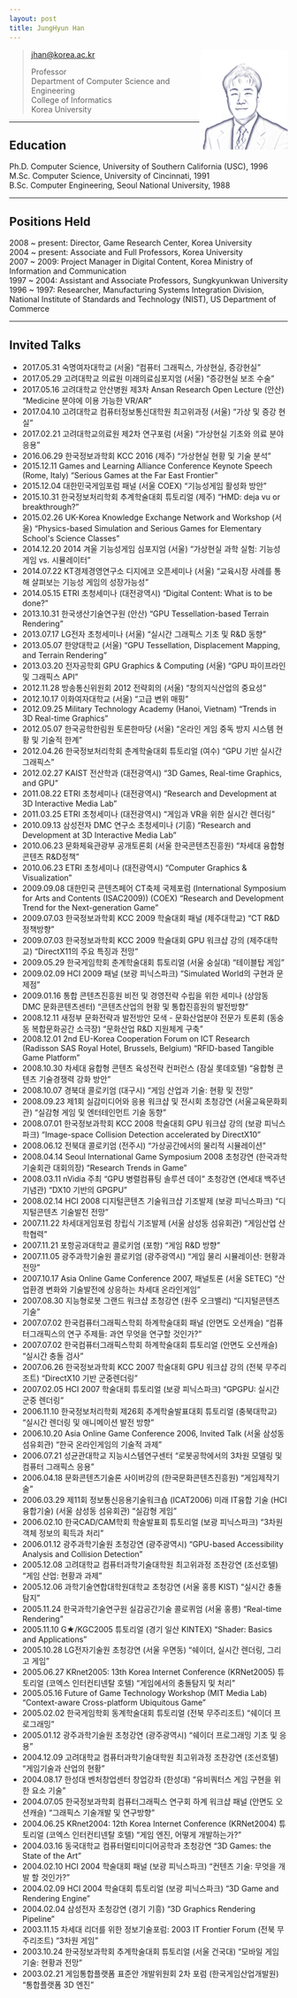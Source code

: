 ```yaml
---
layout: post
title: JungHyun Han
---
```


<img src="jhan.jpg" width="160" align="right">

> jhan@korea.ac.kr  
>
> Professor  
> Department of Computer Science and Engineering  
> College of Informatics  
> Korea University

---
## Education
Ph.D. Computer Science, University of Southern California (USC), 1996  
M.Sc. Computer Science, University of Cincinnati, 1991  
B.Sc. Computer Engineering, Seoul National University, 1988  

---
## Positions Held
2008 ~ present: Director, Game Research Center, Korea University  
2004 ~ present: Associate and Full Professors, Korea University  
2007 ~ 2009: Project Manager in Digital Content, Korea Ministry of Information and Communication  
1997 ~ 2004: Assistant and Associate Professors, Sungkyunkwan University  
1996 ~ 1997: Researcher, Manufacturing Systems Integration Division, National Institute of Standards and Technology (NIST), US Department of Commerce  

---
## Invited Talks
* 2017.05.31 숙명여자대학교 (서울) “컴퓨터 그래픽스, 가상현실, 증강현실”
* 2017.05.29 고려대학교 의료원 미래의료심포지엄 (서울) “증강현실 보조 수술”
* 2017.05.16 고려대학교 안산병원 제3차 Ansan Research Open Lecture (안산) “Medicine 분야에 이용 가능한 VR/AR”
* 2017.04.10 고려대학교 컴퓨터정보통신대학원 최고위과정 (서울) “가상 및 증강 현실”
* 2017.02.21 고려대학교의료원 제2차 연구포럼 (서울) “가상현실 기초와 의료 분야 응용”
* 2016.06.29 한국정보과학회 KCC 2016 (제주) “가상현실 현황 및 기술 분석”
* 2015.12.11 Games and Learning Alliance Conference Keynote Speech (Rome, Italy) “Serious Games at the Far East Frontier”
* 2015.12.04 대한민국게임포럼 패널 (서울 COEX) “기능성게임 활성화 방안”
* 2015.10.31 한국정보처리학회 추계학술대회 튜토리얼 (제주) “HMD: deja vu or breakthrough?”
* 2015.02.26 UK-Korea Knowledge Exchange Network and Workshop (서울) “Physics-based Simulation and Serious Games for Elementary School's Science Classes”
* 2014.12.20 2014 겨울 기능성게임 심포지엄 (서울) “가상현실 과학 실험: 기능성 게임 vs. 시뮬레이터”
* 2014.07.22 KT경제경영연구소 디지에코 오픈세미나 (서울) “교육시장 사례를 통해 살펴보는 기능성 게임의 성장가능성”
* 2014.05.15 ETRI 초청세미나 (대전광역시) “Digital Content: What is to be done?”
* 2013.10.31 한국생산기술연구원 (안산) “GPU Tessellation-based Terrain Rendering”
* 2013.07.17 LG전자 초청세미나 (서울) “실시간 그래픽스 기초 및 R&D 동향”
* 2013.05.07 한양대학교 (서울) “GPU Tessellation, Displacement Mapping, and Terrain Rendering”
* 2013.03.20 전자공학회 GPU Graphics & Computing (서울) “GPU 파이프라인 및 그래픽스 API”
* 2012.11.28 방송통신위원회 2012 전략회의 (서울) “창의지식산업의 중요성”
* 2012.10.17 이화여자대학교 (서울) “고급 변위 매핑”
* 2012.09.25 Military Technology Academy (Hanoi, Vietnam) “Trends in 3D Real-time Graphics”
* 2012.05.07 한국공학한림원 토론한마당 (서울) “온라인 게임 중독 방지 시스템 현황 및 기술적 한계”
* 2012.04.26 한국정보처리학회 춘계학술대회 튜토리얼 (여수) “GPU 기반 실시간 그래픽스”
* 2012.02.27 KAIST 전산학과 (대전광역시) “3D Games, Real-time Graphics, and GPU”
* 2011.08.22 ETRI 초청세미나 (대전광역시) “Research and Development at 3D Interactive Media Lab”
* 2011.03.25 ETRI 초청세미나 (대전광역시) “게임과 VR을 위한 실시간 렌더링”
* 2010.09.13 삼성전자 DMC 연구소 초청세미나 (기흥) “Research and Development at 3D Interactive Media Lab”
* 2010.06.23 문화체육관광부 공개토론회 (서울 한국콘텐츠진흥원) “차세대 융합형콘텐츠 R&D정책”
* 2010.06.23 ETRI 초청세미나 (대전광역시) “Computer Graphics & Visualization”
* 2009.09.08 대한민국 콘텐츠페어 CT축제 국제포럼 (International Symposium for Arts and Contents (ISAC2009)) (COEX) “Research and Development Trend for the Next-generation Game”
* 2009.07.03 한국정보과학회 KCC 2009 학술대회 패널 (제주대학교) “CT R&D 정책방향”
* 2009.07.03 한국정보과학회 KCC 2009 학술대회 GPU 워크샵 강의 (제주대학교) “DirectX11의 주요 특징과 전망”
* 2009.05.29 한국게임학회 춘계학술대회 튜토리얼 (서울 숭실대) “테이블탑 게임”
* 2009.02.09 HCI 2009 패널 (보광 피닉스파크) “Simulated World의 구현과 문제점”
* 2009.01.16 통합 콘텐츠진흥원 비전 및 경영전략 수립을 위한 세미나 (상암동 DMC 문화콘텐츠센터) “콘텐츠산업의 현황 및 통합진흥원의 발전방향”
* 2008.12.11 새정부 문화전략과 발전방안 모색 - 문화산업분야 전문가 토론회 (동숭동 복합문화공간 소극장) “문화산업 R&D 지원체계 구축”
* 2008.12.01 2nd EU-Korea Cooperation Forum on ICT Research (Radisson SAS Royal Hotel, Brussels, Belgium) “RFID-based Tangible Game Platform”
* 2008.10.30 차세대 융합형 콘텐츠 육성전략 컨퍼런스 (잠실 롯데호텔) “융합형 콘텐츠 기술경쟁력 강화 방안”
* 2008.10.07 경북대 콜로키엄 (대구시) “게임 산업과 기술: 현황 및 전망”
* 2008.09.23 제1회 실감미디어와 응용 워크샵 및 전시회 초청강연 (서울교육문화회관) “실감형 게임 및 엔터테인먼트 기술 동향”
* 2008.07.01 한국정보과학회 KCC 2008 학술대회 GPU 워크샵 강의 (보광 피닉스파크) “Image-space Collision Detection accelerated by DirectX10”
* 2008.06.12 전북대 콜로키엄 (전주시) “가상공간에서의 물리적 시뮬레이션”
* 2008.04.14 Seoul International Game Symposium 2008 초청강연 (한국과학기술회관 대회의장) “Research Trends in Game”
* 2008.03.11 nVidia 주최 “GPU 병렬컴퓨팅 솔루션 데이” 초청강연 (연세대 백주년기념관) “DX10 기반의 GPGPU”
* 2008.02.14 HCI 2008 디지털콘텐츠 기술워크샵 기조발제 (보광 피닉스파크) “디지털콘텐츠 기술발전 전망”
* 2007.11.22 차세대게임포럼 창립식 기조발제 (서울 삼성동 섬유회관) “게임산업 산학협력”
* 2007.11.21 포항공과대학교 콜로키엄 (포항) “게임 R&D 방향”
* 2007.11.05 광주과학기술원 콜로키엄 (광주광역시) “게임 물리 시뮬레이션: 현황과 전망”
* 2007.10.17 Asia Online Game Conference 2007, 패널토론 (서울 SETEC) “산업환경 변화와 기술발전에 상응하는 차세대 온라인게임”
* 2007.08.30 지능형로봇 그랜드 워크샵 초청강연 (원주 오크밸리) “디지털콘텐츠 기술”
* 2007.07.02 한국컴퓨터그래픽스학회 하계학술대회 패널 (안면도 오션캐슬) “컴퓨터그래픽스의 연구 주제들: 과연 무엇을 연구할 것인가?”
* 2007.07.02 한국컴퓨터그래픽스학회 하계학술대회 튜토리얼 (안면도 오션캐슬) “실시간 충돌 검사”
* 2007.06.26 한국정보과학회 KCC 2007 학술대회 GPU 워크샵 강의 (전북 무주리조트) “DirectX10 기반 군중렌더링”
* 2007.02.05 HCI 2007 학술대회 튜토리얼 (보광 피닉스파크) “GPGPU: 실시간 군중 렌더링”
* 2006.11.10 한국정보처리학회 제26회 추계학술발표대회 튜토리얼 (충북대학교) “실시간 렌더링 및 애니메이션 발전 방향”
* 2006.10.20 Asia Online Game Conference 2006, Invited Talk (서울 삼성동 섬유회관) “한국 온라인게임의 기술적 과제”
* 2006.07.21 성균관대학교 지능시스템연구센터 “로봇공학에서의 3차원 모델링 및 컴퓨터 그래픽스 응용”
* 2006.04.18 문화콘텐츠기술론 사이버강의 (한국문화콘텐츠진흥원) “게임제작기술”
* 2006.03.29 제11회 정보통신응용기술워크숍 (ICAT2006) 미래 IT융합 기술 (HCI융합기술) (서울 삼성동 섬유회관) “실감형 게임”
* 2006.02.10 한국CAD/CAM학회 학술발표회 튜토리얼 (보광 피닉스파크) “3차원 객체 정보의 획득과 처리”
* 2006.01.12 광주과학기술원 초청강연 (광주광역시) “GPU-based Accessibility Analysis and Collision Detection”
* 2005.12.08 고려대학교 컴퓨터과학기술대학원 최고위과정 조찬강연 (조선호텔) “게임 산업: 현황과 과제”
* 2005.12.06 과학기술연합대학원대학교 초청강연 (서울 홍릉 KIST) “실시간 충돌 탐지”
* 2005.11.24 한국과학기술연구원 실감공간기술 콜로퀴엄 (서울 홍릉) “Real-time Rendering”
* 2005.11.10 G★/KGC2005 튜토리얼 (경기 일산 KINTEX) “Shader: Basics and Applications”
* 2005.10.28 LG전자기술원 초청강연 (서울 우면동) “쉐이더, 실시간 렌더링, 그리고 게임”
* 2005.06.27 KRnet2005: 13th Korea Internet Conference (KRNet2005) 튜토리얼 (코엑스 인터컨티넨탈 호텔) “게임에서의 충돌탐지 및 처리”
* 2005.05.16 Future of Game Technology Workshop (MIT Media Lab) “Context-aware Cross-platform Ubiquitous Game”
* 2005.02.02 한국게임학회 동계학술대회 튜토리얼 (전북 무주리조트) “쉐이더 프로그래밍”
* 2005.01.12 광주과학기술원 초청강연 (광주광역시) “쉐이더 프로그래밍 기초 및 응용”
* 2004.12.09 고려대학교 컴퓨터과학기술대학원 최고위과정 조찬강연 (조선호텔) “게임기술과 산업의 현황”
* 2004.08.17 한성대 벤처창업센터 창업강좌 (한성대) “유비쿼터스 게임 구현을 위한 요소 기술”
* 2004.07.05 한국정보과학회 컴퓨터그래픽스 연구회 하계 워크샵 패널 (안면도 오션캐슬) “그래픽스 기술개발 및 연구방향”
* 2004.06.25 KRnet2004: 12th Korea Internet Conference (KRNet2004) 튜토리얼 (코엑스 인터컨티넨탈 호텔) “게임 엔진, 어떻게 개발하는가?”
* 2004.03.16 동국대학교 컴퓨터멀티미디어공학과 초청강연 “3D Games: the State of the Art”
* 2004.02.10 HCI 2004 학술대회 패널 (보광 피닉스파크) “컨텐츠 기술: 무엇을 개발 할 것인가?”
* 2004.02.09 HCI 2004 학술대회 튜토리얼 (보광 피닉스파크) “3D Game and Rendering Engine”
* 2004.02.04 삼성전자 초청강연 (경기 기흥) “3D Graphics Rendering Pipeline”
* 2003.11.15 차세대 리더를 위한 정보기술포럼: 2003 IT Frontier Forum (전북 무주리조트) “3차원 게임”
* 2003.10.24 한국정보과학회 추계학술대회 튜토리얼 (서울 건국대) “모바일 게임 기술: 현황과 전망”
* 2003.02.21 게임통합플랫폼 표준안 개발위원회 2차 포럼 (한국게임산업개발원) “통합플랫폼 3D 엔진”